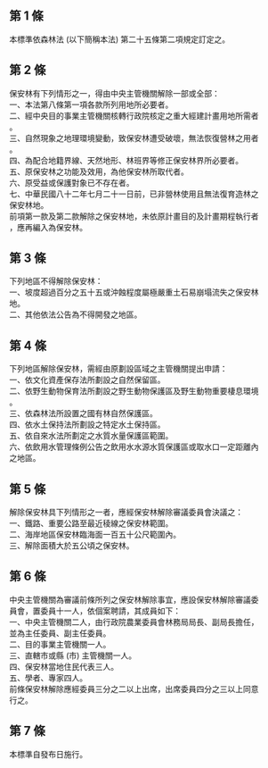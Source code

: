 第 1 條
-------
本標準依森林法 (以下簡稱本法) 第二十五條第二項規定訂定之。

第 2 條
-------
保安林有下列情形之一，得由中央主管機關解除一部或全部：  
一、本法第八條第一項各款所列用地所必要者。  
二、經中央目的事業主管機關核轉行政院核定之重大經建計畫用地所需者  
    。  
三、自然現象之地理環境變動，致保安林遭受破壞，無法恢復營林之用者  
    。  
四、為配合地籍界線、天然地形、林班界等修正保安林界所必要者。  
五、原保安林之功能及效用，為他保安林所取代者。  
六、原受益或保護對象已不存在者。  
七、中華民國八十二年七月二十一日前，已非營林使用且無法復育造林之  
    保安林地。  
前項第一款及第二款解除之保安林地，未依原計畫目的及計畫期程執行者  
，應再編入為保安林。

第 3 條
-------
下列地區不得解除保安林：  
一、坡度超過百分之五十五或沖蝕程度屬極嚴重土石易崩塌流失之保安林  
    地。  
二、其他依法公告為不得開發之地區。

第 4 條
-------
下列地區解除保安林，需經由原劃設區域之主管機關提出申請：  
一、依文化資產保存法所劃設之自然保留區。  
二、依野生動物保育法所劃設之野生動物保護區及野生動物重要棲息環境  
    。  
三、依森林法所設置之國有林自然保護區。  
四、依水土保持法所劃設之特定水土保持區。  
五、依自來水法所劃定之水質水量保護區範圍。  
六、依飲用水管理條例公告之飲用水水源水質保護區或取水口一定距離內  
    之地區。

第 5 條
-------
解除保安林具下列情形之一者，應經保安林解除審議委員會決議之：  
一、鐵路、重要公路至最近稜線之保安林範圍。  
二、海岸地區保安林臨海面一百五十公尺範圍內。  
三、解除面積大於五公頃之保安林。

第 6 條
-------
中央主管機關為審議前條所列之保安林解除事宜，應設保安林解除審議委  
員會，置委員十一人，依個案聘請，其成員如下：  
一、中央主管機關二人，由行政院農業委員會林務局局長、副局長擔任，  
    並為主任委員、副主任委員。  
二、目的事業主管機關一人。  
三、直轄市或縣 (市) 主管機關一人。  
四、保安林當地住民代表三人。  
五、學者、專家四人。  
前條保安林解除應經委員三分之二以上出席，出席委員四分之三以上同意  
行之。

第 7 條
-------
本標準自發布日施行。

